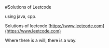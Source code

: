 #Solutions of Leetcode

using java, cpp.

Solutions of  leetcode
[https://www.leetcode.com](https://www.leetcode.com)

Where there is a will, there is a way.